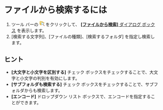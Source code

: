 # ファイルから検索するには

1. ツール バーの ![[ファイルから検索]](../../images/grep.gif)
をクリックして、 [**\[ファイルから検索\]** ダイアログ ボックス](../../dlg/find_in_files/index) を表示します。
2. \[検索する文字列\]、\[ファイルの種類\]、\[検索するフォルダ\] を指定し検索します。

## ヒント

- **\[大文字と小文字を区別する\]** チェック ボックスをチェックすることで、大文字と小文字の判別を有効にします。
- **\[サブフォルダも検索する\]** チェック
ボックスをチェックすることで、サブフォルダからも検索します。
- **\[エンコード\]** ドロップダウン リスト
ボックスで、エンコードを指定することができます。
